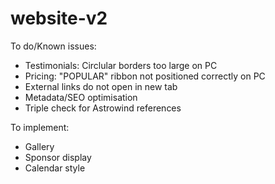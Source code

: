 # website-v2
To do/Known issues:
- Testimonials: Circlular borders too large on PC
- Pricing: "POPULAR" ribbon not positioned correctly on PC
- External links do not open in new tab
- Metadata/SEO optimisation
- Triple check for Astrowind references

To implement:
- Gallery
- Sponsor display
- Calendar style

